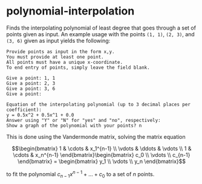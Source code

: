 # polynomial-interpolation
Finds the interpolating polynomial of least degree that goes through a set of points given as input. An example usage with the points `(1, 1)`, `(2, 3)`, and `(3, 6)` given as input yields the following:

```
Provide points as input in the form x,y.
You must provide at least one point.
All points must have a unique x-coordinate.
To end entry of points, simply leave the field blank.

Give a point: 1, 1
Give a point: 2, 3
Give a point: 3, 6
Give a point: 

Equation of the interpolating polynomial (up to 3 decimal places per coefficient):
y = 0.5x^2 + 0.5x^1 + 0.0
Answer using "Y" or "N" for "yes" and "no", respectively:
Show a graph of the polynomial with your points? n
```

This is done using the Vandermonde matrix, solving the matrix equation
```math
\begin{bmatrix}
1 & \cdots & x_1^{n-1} \\
\vdots & \ddots & \vdots \\
1 & \cdots & x_n^{n-1}
\end{bmatrix}\begin{bmatrix}
c_0 \\ \vdots \\ c_{n-1}
\end{bmatrix} = \begin{bmatrix}
y_1 \\ \vdots \\ y_n
\end{bmatrix}
```
to fit the polynomial $c_{n-1}x^{n-1} + \ldots + c_0$ to a set of $n$ points.
